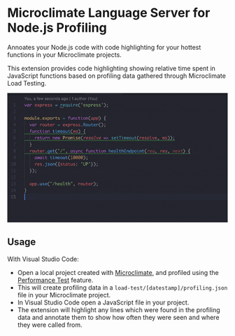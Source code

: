 # Microclimate Language Server for Node.js Profiling

Annoates your Node.js code with code highlighting for your hottest functions in your Microclimate projects.

This extension provides code highlighting showing relative time spent in JavaScript functions based on profiling data gathered through Microclimate Load Testing.

![Demonstration of Code Highlighting](res/img/quick-demo.gif)

## Usage

With Visual Studio Code:

- Open a local project created with [Microclimate](https://microclimate-dev2ops.github.io/installlocally), and profiled using the [Performance Test](https://microclimate-dev2ops.github.io/performancetesting#performance-testing-your-project) feature.
- This will create profiling data in a `load-test/[datestamp]/profiling.json` file in your Microclimate project.
- In Visual Studio Code open a JavaScript file in your project.
- The extension will highlight any lines which were found in the profiling data and annotate them to show how often they were seen and where they were called from.
